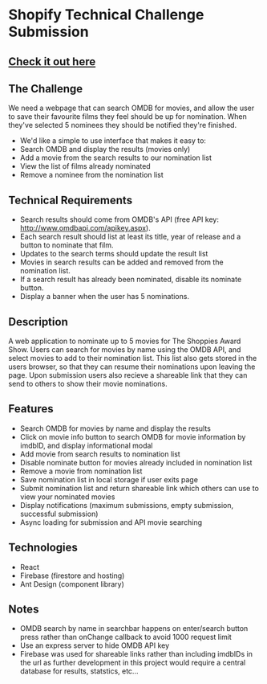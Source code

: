 # Shopify Technical Challenge Submission

## [Check it out here](https://theshoppies2021.web.app)

## The Challenge

We need a webpage that can search OMDB for movies, and allow the user to save their favourite films they feel should be up for nomination. When they've selected 5 nominees they should be notified they're finished.

- We'd like a simple to use interface that makes it easy to:
- Search OMDB and display the results (movies only)
- Add a movie from the search results to our nomination list
- View the list of films already nominated
- Remove a nominee from the nomination list

## Technical Requirements
- Search results should come from OMDB's API (free API key: http://www.omdbapi.com/apikey.aspx).
- Each search result should list at least its title, year of release and a button to nominate that film.
- Updates to the search terms should update the result list
- Movies in search results can be added and removed from the nomination list.
- If a search result has already been nominated, disable its nominate button.
- Display a banner when the user has 5 nominations.

## Description
A web application to nominate up to 5 movies for The Shoppies Award Show. Users can search for movies by name using the OMDB API, and select movies to add to their nomination list. This list also gets stored in the users browser, so that they can resume their nominations upon leaving the page. Upon submission users also recieve a shareable link that they can send to others to show their movie nominations.

## Features
- Search OMDB for movies by name and display the results
- Click on movie info button to search OMDB for movie information by imdbID, and display informational modal
- Add movie from search results to nomination list
- Disable nominate button for movies already included in nomination list
- Remove a movie from nomination list
- Save nomination list in local storage if user exits page
- Submit nomination list and return shareable link which others can use to view your nominated movies
- Display notifications (maximum submissions, empty submission, successful submission)
- Async loading for submission and API movie searching

## Technologies
- React
- Firebase (firestore and hosting)
- Ant Design (component library)

## Notes
- OMDB search by name in searchbar happens on enter/search button press rather than onChange callback to avoid 1000 request limit
- Use an express server to hide OMDB API key
- Firebase was used for shareable links rather than including imdbIDs in the url as further development in this project would require a central database for results, statstics, etc...
